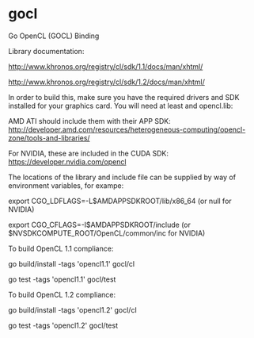 gocl
====

Go OpenCL (GOCL) Binding


Library documentation: 

http://www.khronos.org/registry/cl/sdk/1.1/docs/man/xhtml/

http://www.khronos.org/registry/cl/sdk/1.2/docs/man/xhtml/

In order to build this, make sure you have the required drivers and SDK installed for your graphics card. You will need at least and opencl.lib:

AMD ATI should include them with their APP SDK: http://developer.amd.com/resources/heterogeneous-computing/opencl-zone/tools-and-libraries/

For NVIDIA, these are included in the CUDA SDK: https://developer.nvidia.com/opencl

The locations of the library and include file can be supplied by way of environment variables, for exampe: 

export CGO_LDFLAGS=-L$AMDAPPSDKROOT/lib/x86_64 (or null for NVIDIA)

export CGO_CFLAGS=-I$AMDAPPSDKROOT/include (or $NVSDKCOMPUTE_ROOT/OpenCL/common/inc for NVIDIA)


To build OpenCL 1.1 compliance: 

go build/install -tags 'opencl1.1' gocl/cl

go test -tags 'opencl1.1' gocl/test

To build OpenCL 1.2 compliance: 

go build/install -tags 'opencl1.2' gocl/cl

go test -tags 'opencl1.2' gocl/test
